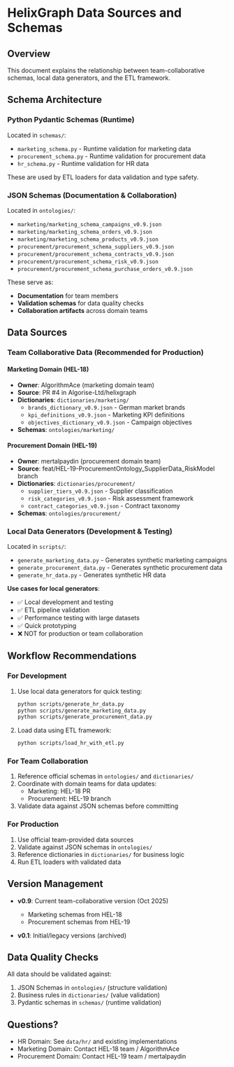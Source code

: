 # HelixGraph Data Sources and Schemas

## Overview

This document explains the relationship between team-collaborative schemas, local data generators, and the ETL framework.

## Schema Architecture

### Python Pydantic Schemas (Runtime)
Located in `schemas/`:
- `marketing_schema.py` - Runtime validation for marketing data
- `procurement_schema.py` - Runtime validation for procurement data
- `hr_schema.py` - Runtime validation for HR data

These are used by ETL loaders for data validation and type safety.

### JSON Schemas (Documentation & Collaboration)
Located in `ontologies/`:
- `marketing/marketing_schema_campaigns_v0.9.json`
- `marketing/marketing_schema_orders_v0.9.json`
- `marketing/marketing_schema_products_v0.9.json`
- `procurement/procurement_schema_suppliers_v0.9.json`
- `procurement/procurement_schema_contracts_v0.9.json`
- `procurement/procurement_schema_risk_v0.9.json`
- `procurement/procurement_schema_purchase_orders_v0.9.json`

These serve as:
- **Documentation** for team members
- **Validation schemas** for data quality checks
- **Collaboration artifacts** across domain teams

## Data Sources

### Team Collaborative Data (Recommended for Production)

#### Marketing Domain (HEL-18)
- **Owner**: AlgorithmAce (marketing domain team)
- **Source**: PR #4 in Algorise-Ltd/helixgraph
- **Dictionaries**: `dictionaries/marketing/`
  - `brands_dictionary_v0.9.json` - German market brands
  - `kpi_definitions_v0.9.json` - Marketing KPI definitions
  - `objectives_dictionary_v0.9.json` - Campaign objectives
- **Schemas**: `ontologies/marketing/`

#### Procurement Domain (HEL-19)
- **Owner**: mertalpaydin (procurement domain team)
- **Source**: feat/HEL-19-ProcurementOntology_SupplierData_RiskModel branch
- **Dictionaries**: `dictionaries/procurement/`
  - `supplier_tiers_v0.9.json` - Supplier classification
  - `risk_categories_v0.9.json` - Risk assessment framework
  - `contract_categories_v0.9.json` - Contract taxonomy
- **Schemas**: `ontologies/procurement/`

### Local Data Generators (Development & Testing)

Located in `scripts/`:
- `generate_marketing_data.py` - Generates synthetic marketing campaigns
- `generate_procurement_data.py` - Generates synthetic procurement data
- `generate_hr_data.py` - Generates synthetic HR data

**Use cases for local generators**:
- ✅ Local development and testing
- ✅ ETL pipeline validation
- ✅ Performance testing with large datasets
- ✅ Quick prototyping
- ❌ NOT for production or team collaboration

## Workflow Recommendations

### For Development
1. Use local data generators for quick testing:
   ```bash
   python scripts/generate_hr_data.py
   python scripts/generate_marketing_data.py
   python scripts/generate_procurement_data.py
   ```

2. Load data using ETL framework:
   ```bash
   python scripts/load_hr_with_etl.py
   ```

### For Team Collaboration
1. Reference official schemas in `ontologies/` and `dictionaries/`
2. Coordinate with domain teams for data updates:
   - Marketing: HEL-18 PR
   - Procurement: HEL-19 branch
3. Validate data against JSON schemas before committing

### For Production
1. Use official team-provided data sources
2. Validate against JSON schemas in `ontologies/`
3. Reference dictionaries in `dictionaries/` for business logic
4. Run ETL loaders with validated data

## Version Management

- **v0.9**: Current team-collaborative version (Oct 2025)
  - Marketing schemas from HEL-18
  - Procurement schemas from HEL-19
  
- **v0.1**: Initial/legacy versions (archived)

## Data Quality Checks

All data should be validated against:
1. JSON Schemas in `ontologies/` (structure validation)
2. Business rules in `dictionaries/` (value validation)
3. Pydantic schemas in `schemas/` (runtime validation)

## Questions?

- HR Domain: See `data/hr/` and existing implementations
- Marketing Domain: Contact HEL-18 team / AlgorithmAce
- Procurement Domain: Contact HEL-19 team / mertalpaydin



